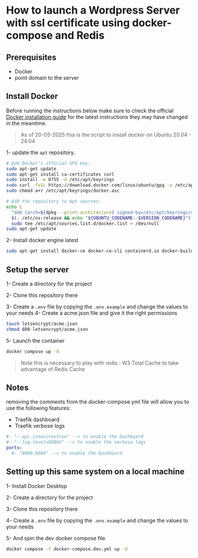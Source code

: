 # How to launch a Wordpress Server with ssl certificate using docker-compose and Redis

## Prerequisites

- Docker
- point domain to the server

## Install Docker

Before running the instructions below make sure to check the official [Docker installation guide](https://docs.docker.com/engine/install/ubuntu/) for the latest instructions they may have changed in the meantime.

> As of 20-05-2025 this is the script to install docker on Ubuntu 20.04 - 24.04

1- update the `apt` repository.

```bash
# Add Docker's official GPG key:
sudo apt-get update
sudo apt-get install ca-certificates curl
sudo install -m 0755 -d /etc/apt/keyrings
sudo curl -fsSL https://download.docker.com/linux/ubuntu/gpg -o /etc/apt/keyrings/docker.asc
sudo chmod a+r /etc/apt/keyrings/docker.asc

# Add the repository to Apt sources:
echo \
  "deb [arch=$(dpkg --print-architecture) signed-by=/etc/apt/keyrings/docker.asc] https://download.docker.com/linux/ubuntu \
  $(. /etc/os-release && echo "${UBUNTU_CODENAME:-$VERSION_CODENAME}") stable" | \
  sudo tee /etc/apt/sources.list.d/docker.list > /dev/null
sudo apt-get update
```

2- Install docker engine latest

```bash
sudo apt-get install docker-ce docker-ce-cli containerd.io docker-buildx-plugin docker-compose-plugin
```

## Setup the server

1- Create a directory for the project

2- Clone this repository there

3- Create a `.env` file by copying the `.env.example` and change the values to your needs
4- Create a acme.json file and give it the right permissions

```bash
touch letsencrypt/acme.json
chmod 600 letsencrypt/acme.json
```

5- Launch the container

```bash
docker compose up -d
```

> Note this is necessary to play with redis : W3 Total Cache to take advantage of Redis Cache

## Notes

removing the comments from the docker-compose.yml file will allow you to use the following features:

- Traefik dashboard
- Traefik verbose logs

```yml
#- "--api.insecure=true" --> to enable the Dashboard
#- "--log.level=DEBUG" --> to enable the verbose logs
ports:
  #- "8080:8080" --> to enable the Dashboard
```

## Setting up this same system on a local machine

1- Install Docker Desktop

2- Create a directory for the project

3- Clone this repository there

4- Create a `.env` file by copying the `.env.example` and change the values to your needs

5- And spin the dev docker compose file

```bash
docker compose -f docker-compose.dev.yml up -d
```
